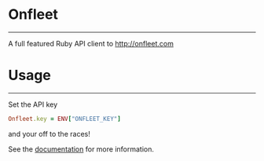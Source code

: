 # Onfleet
---

A full featured Ruby API client to http://onfleet.com

# Usage
---

Set the API key

```ruby
Onfleet.key = ENV["ONFLEET_KEY"]
```

and your off to the races!

See the [documentation](https://docs.onfleet.com) for more information.

